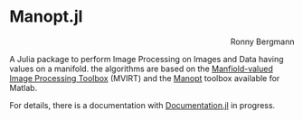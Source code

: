 # Manopt.jl
<div align="right">
   Ronny Bergmann <bergmann@mathematik.uni-kl.de>
</div>

A Julia package to perform Image Processing on Images and Data having values
on a manifold.
the algorithms are based on the [Manfiold-valued Image Processing Toolbox](http://www.mathematik.uni-kl.de/imagepro/members/bergmann/mvirt/)
(MVIRT) and the [Manopt](http://www.manopt.org) toolbox available for Matlab.

For details, there is a documentation with
[Documentation.jl](https://github.com/JuliaDocs/Documenter.jl) in progress.
